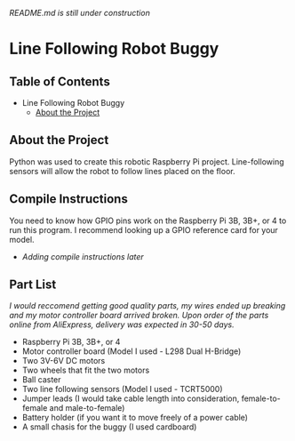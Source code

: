 *README.md is still under construction*
# Line Following Robot Buggy

## Table of Contents
- Line Following Robot Buggy
  * [About the Project](#about-the-project)

## About the Project
Python was used to create this robotic Raspberry Pi project. Line-following sensors will allow the robot to follow lines placed on the floor.

## Compile Instructions
You need to know how GPIO pins work on the Raspberry Pi 3B, 3B+, or 4 to run this program. I recommend looking up a GPIO reference card for your model.
* *Adding compile instructions later*

## Part List
*I would reccomend getting good quality parts, my wires ended up breaking and my motor controller board arrived broken. Upon order of the parts online from AliExpress, delivery was expected in 30-50 days.*
* Raspberry Pi 3B, 3B+, or 4
* Motor controller board (Model I used - L298 Dual H-Bridge)
* Two 3V-6V DC motors
* Two wheels that fit the two motors
* Ball caster
* Two line following sensors (Model I used - TCRT5000)
* Jumper leads (I would take cable length into consideration, female-to-female and male-to-female)
* Battery holder (if you want it to move freely of a power cable)
* A small chasis for the buggy (I used cardboard)
